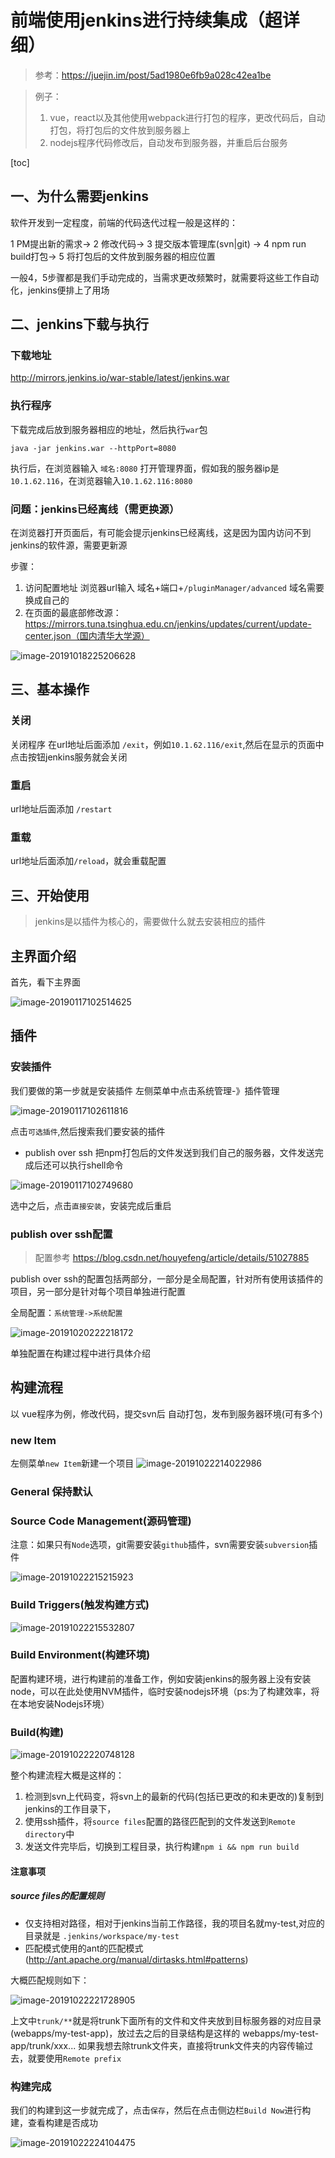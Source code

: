 # 前端使用jenkins进行持续集成（超详细）



> 参考：https://juejin.im/post/5ad1980e6fb9a028c42ea1be

> 例子： 
>
> 1. vue，react以及其他使用webpack进行打包的程序，更改代码后，自动打包，将打包后的文件放到服务器上
> 2. nodejs程序代码修改后，自动发布到服务器，并重启后台服务

[toc]

## 一、为什么需要jenkins

软件开发到一定程度，前端的代码迭代过程一般是这样的：

1 PM提出新的需求-> 2 修改代码-> 3 提交版本管理库(svn|git) -> 4  npm run build打包-> 5 将打包后的文件放到服务器的相应位置

一般4，5步骤都是我们手动完成的，当需求更改频繁时，就需要将这些工作自动化，jenkins便排上了用场



## 二、jenkins下载与执行

### 下载地址

http://mirrors.jenkins.io/war-stable/latest/jenkins.war

### 执行程序

下载完成后放到服务器相应的地址，然后执行`war`包

```shell
java -jar jenkins.war --httpPort=8080
```

执行后，在浏览器输入 `域名:8080` 打开管理界面，假如我的服务器ip是`10.1.62.116`，在浏览器输入`10.1.62.116:8080`
### 问题：jenkins已经离线（需更换源）

在浏览器打开页面后，有可能会提示jenkins已经离线，这是因为国内访问不到jenkins的软件源，需要更新源

步骤：

1. 访问配置地址 浏览器url输入 域名+端口+`/pluginManager/advanced` 域名需要换成自己的
2.  在页面的最底部修改源：https://mirrors.tuna.tsinghua.edu.cn/jenkins/updates/current/update-center.json（国内清华大学源）

![image-20191018225206628](https://tva1.sinaimg.cn/large/006y8mN6gy1g82qqesk3ej30vi0rignx.jpg)

## 三、基本操作

### 关闭

关闭程序 在url地址后面添加 `/exit`，例如`10.1.62.116/exit`,然后在显示的页面中点击按钮jenkins服务就会关闭

### 重启

url地址后面添加 `/restart`

### 重载

url地址后面添加`/reload`，就会重载配置



## 三、开始使用

> jenkins是以插件为核心的，需要做什么就去安装相应的插件

## 主界面介绍

首先，看下主界面

![image-20190117102514625](https://ws4.sinaimg.cn/large/006tNc79gy1fz9ddql8b5j31lm0u0wsn.jpg)

## 插件

### 安装插件

我们要做的第一步就是安装插件  左侧菜单中点击系统管理-》插件管理

![image-20190117102611816](https://ws2.sinaimg.cn/large/006tNc79gy1fz9depdaplj31li0u0k90.jpg)



点击`可选插件`,然后搜索我们要安装的插件

* publish over ssh  把npm打包后的文件发送到我们自己的服务器，文件发送完成后还可以执行shell命令

  

![image-20190117102749680](https://ws3.sinaimg.cn/large/006tNc79gy1fz9dgfuhtfj31kw0u0k85.jpg)



选中之后，点击`直接安装`，安装完成后重启

### publish over ssh配置

> 配置参考 https://blog.csdn.net/houyefeng/article/details/51027885

publish over ssh的配置包括两部分，一部分是全局配置，针对所有使用该插件的项目，另一部分是针对每个项目单独进行配置

全局配置：`系统管理->系统配置`

![image-20191020222218172](https://tva1.sinaimg.cn/large/006y8mN6gy1g8513w5lr6j30rs0jewhv.jpg)

单独配置在构建过程中进行具体介绍

## 构建流程

以 vue程序为例，修改代码，提交svn后 自动打包，发布到服务器环境(可有多个)

### new Item
左侧菜单`new Item`新建一个项目
![image-20191022214022986](https://tva1.sinaimg.cn/large/006y8mN6gy1g87b5ur4vyj31de0lkjyh.jpg)

### General 保持默认

### Source Code Management(源码管理)

注意：如果只有`Node`选项，git需要安装`github`插件，svn需要安装`subversion`插件

![image-20191022215215923](https://tva1.sinaimg.cn/large/006y8mN6gy1g87bi6i9b5j31mt0u048k.jpg)



### Build Triggers(触发构建方式)

![image-20191022215532807](https://tva1.sinaimg.cn/large/006y8mN6gy1g87bllce2ij31ge0fm0xm.jpg)



### Build Environment(构建环境)

配置构建环境，进行构建前的准备工作，例如安装jenkins的服务器上没有安装node，可以在此处使用NVM插件，临时安装nodejs环境（ps:为了构建效率，将在本地安装Nodejs环境）

### Build(构建)

![image-20191022220748128](https://tva1.sinaimg.cn/large/006y8mN6gy1g87byc4h8cj31n60swqbz.jpg)

整个构建流程大概是这样的：

1. 检测到svn上代码变，将svn上的最新的代码(包括已更改的和未更改的)复制到jenkins的工作目录下，
2. 使用ssh插件，将`source files`配置的路径匹配到的文件发送到`Remote directory`中
3. 发送文件完毕后，切换到工程目录，执行构建`npm i && npm run build`

#### 注意事项

##### source files的配置规则

* 仅支持相对路径，相对于jenkins当前工作路径，我的项目名就my-test,对应的目录就是 `.jenkins/workspace/my-test`
* 匹配模式使用的ant的匹配模式(http://ant.apache.org/manual/dirtasks.html#patterns)

大概匹配规则如下：

![image-20191022221728905](https://tva1.sinaimg.cn/large/006y8mN6gy1g87c8fjq64j31dw0esgpd.jpg)

上文中`trunk/**`就是将trunk下面所有的文件和文件夹放到目标服务器的对应目录(webapps/my-test-app)，放过去之后的目录结构是这样的 webapps/my-test-app/trunk/xxx...   如果我想去除trunk文件夹，直接将trunk文件夹的内容传输过去，就要使用`Remote prefix` 



### 构建完成



我们的构建到这一步就完成了，点击`保存`，然后在点击侧边栏`Build Now`进行构建，查看构建是否成功





![image-20191022224104475](https://tva1.sinaimg.cn/large/006y8mN6ly1g87cwyknutj31bo0qqak1.jpg)